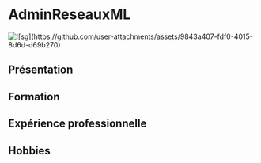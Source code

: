 # AdminReseauxML
<picture>
 <source media="(prefers-color-scheme: dark)" srcset="![sg](https://github.com/user-attachments/assets/f71d2da7-4f6d-42c1-9414-5888e3428070)">
 <source media="(prefers-color-scheme: light)" srcset="![sg](https://github.com/user-attachments/assets/f71d2da7-4f6d-42c1-9414-5888e3428070)">
 <img alt="![sg](https://github.com/user-attachments/assets/9843a407-fdf0-4015-8d6d-d69b270)" src="![sg](https://github.com/user-attachments/assets/f71d2da7-4f6d-42c1-9414-5888e3428070)">
</picture> 

## Présentation
## Formation
## Expérience professionnelle
## Hobbies
